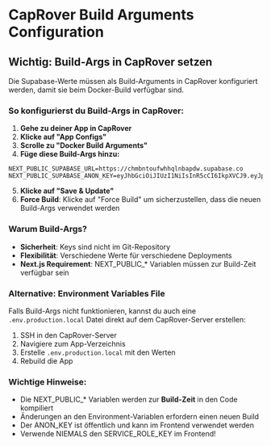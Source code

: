 # CapRover Build Arguments Configuration

## Wichtig: Build-Args in CapRover setzen

Die Supabase-Werte müssen als Build-Arguments in CapRover konfiguriert werden, damit sie beim Docker-Build verfügbar sind.

### So konfigurierst du Build-Args in CapRover:

1. **Gehe zu deiner App in CapRover**
2. **Klicke auf "App Configs"**
3. **Scrolle zu "Docker Build Arguments"**
4. **Füge diese Build-Args hinzu:**

```
NEXT_PUBLIC_SUPABASE_URL=https://chmbntoufwhhqlnbapdw.supabase.co
NEXT_PUBLIC_SUPABASE_ANON_KEY=eyJhbGciOiJIUzI1NiIsInR5cCI6IkpXVCJ9.eyJpc3MiOiJzdXBhYmFzZSIsInJlZiI6ImNobWJudG91ZndoaHFsbmJhcGR3Iiwicm9sZSI6ImFub24iLCJpYXQiOjE3NTcxNjExNjAsImV4cCI6MjA3MjczNzE2MH0.SzUhKEvQycnoNYvYjefcBApKlX_yTovEL6_g1iPzWqY
```

5. **Klicke auf "Save & Update"**
6. **Force Build**: Klicke auf "Force Build" um sicherzustellen, dass die neuen Build-Args verwendet werden

### Warum Build-Args?

- **Sicherheit**: Keys sind nicht im Git-Repository
- **Flexibilität**: Verschiedene Werte für verschiedene Deployments
- **Next.js Requirement**: NEXT_PUBLIC_* Variablen müssen zur Build-Zeit verfügbar sein

### Alternative: Environment Variables File

Falls Build-Args nicht funktionieren, kannst du auch eine `.env.production.local` Datei direkt auf dem CapRover-Server erstellen:

1. SSH in den CapRover-Server
2. Navigiere zum App-Verzeichnis
3. Erstelle `.env.production.local` mit den Werten
4. Rebuild die App

### Wichtige Hinweise:

- Die NEXT_PUBLIC_* Variablen werden zur **Build-Zeit** in den Code kompiliert
- Änderungen an den Environment-Variablen erfordern einen neuen Build
- Der ANON_KEY ist öffentlich und kann im Frontend verwendet werden
- Verwende NIEMALS den SERVICE_ROLE_KEY im Frontend!